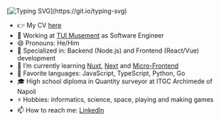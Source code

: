 [![Typing SVG](https://readme-typing-svg.demolab.com?font=Fira+Code&pause=1000&width=435&lines=Hi!+My+name+is+Manuel.;I'm+a+Software+Engineer.)](https://git.io/typing-svg)

<!--
![ghstats](https://github-readme-stats.vercel.app/api?username=manuel-di-iorio&count_private=true&show_icons=true&theme=discord_old_blurple)
-->

- 👉 My CV [here](https://docs.google.com/document/d/1HtlqEXgicTjrWIfqn22lbU7506oczbi7)
- 🏢 Working at [TUI Musement](https://www.musement.com/it) as Software Engineer
- 😄 Pronouns: He/Him
- 🎯 Specialized in: Backend (Node.js) and Frontend (React/Vue) development
- 🌱 I’m currently learning [Nuxt](https://nuxtjs.org), [Next](https://nextjs.org) and [Micro-Frontend](https://single-spa.js.org)
- 🚀 Favorite languages: JavaScript, TypeScript, Python, Go
- 🎓 High school diploma in Quantity surveyor at ITGC Archimede of Napoli
- ⚡ Hobbies: informatics, science, space, playing and making games
- 📫 How to reach me: [LinkedIn](https://www.linkedin.com/in/emmanuel-di-iorio-8a9087106)
